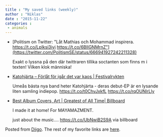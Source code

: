 ```yaml
---
title : "My saved links (weekly)"
author : "Niklas"
date : "2015-11-22"
categories : 
 - animals
---
```


- [Politism on Twitter: "Låt Mathias och Mohammad inspirera. https://t.co/LpIksi3iyj https://t.co/6BIlGNMrnZ"](https://twitter.com/PolitismSE/status/666941927242211328)
    
    Exakt o lyssna på den där twittraren tillika soctanten som finns m i texten! Vilken klok människa!
    
    
- [Katohjärta – Förlåt för igår det var kaos | Festivalrykten](http://www.festivalrykten.se/katohjarta-forlat-for-igar-det-var-kaos/)
    
    Umeås bästa nya band heter Katohjärta - deras debut-EP är en lysande liten samling indiepop. https://t.co/t0ChvJxkfL https://t.co/rqOUNlrLly
    
- [Best Album Covers, Art | Greatest of All Time| Billboard](http://www.billboard.com/photos/6715351/best-album-covers-of-all-time/1)
    
    I made it at home! For MAYAMAZMENT.
    
    just about the music.... https://t.co/UbNwiB2S9A via billboard
    

Posted from [Diigo](https://www.diigo.com). The rest of my favorite links are [here](https://www.diigo.com/user/npivic).
